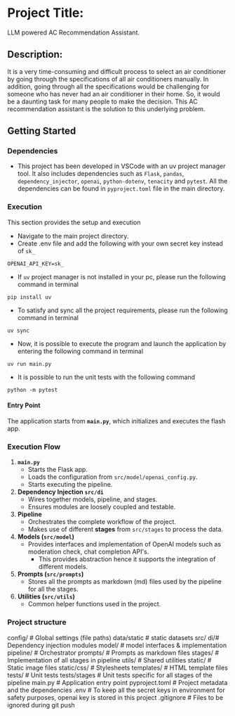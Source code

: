 # Project Title: 
LLM powered AC Recommendation Assistant.
## Description:
It is a very time-consuming and difficult process to select an air conditioner by going through the specifications of all air conditioners manually. In addition, going through all the specifications would be challenging for someone who has never had an air conditioner in their home. So, it would be a daunting task for many people to make the decision. This AC recommendation assistant is the solution to this underlying problem.

## Getting Started
### Dependencies
* This project has been developed in VSCode with an uv project manager tool. It also includes dependencies such as `Flask`, `pandas`, `dependency_injector`, `openai`, `python-dotenv`, `tenacity` and `pytest`. All the dependencies can be found in `pyproject.toml` file in the main directory.

### Execution
This section provides the setup and execution
* Navigate to the main project directory.
* Create .env file and add the following with your own secret key instead of `sk_`
```
OPENAI_API_KEY=sk_
```
* If `uv` project manager is not installed in your pc, please run the following command in terminal
```
pip install uv
```
* To satisfy and sync all the project requirements, please run the following command in terminal
```
uv sync
```
* Now, it is possible to execute the program and launch the application by entering the following command in terminal
```
uv run main.py
```
* It is possible to run the unit tests with the following command
```
python -m pytest
```
#### Entry Point
The application starts from **`main.py`**, which initializes and executes the flash app.
### Execution Flow

1. **`main.py`**
    - Starts the Flask app.
    - Loads the configuration from `src/model/openai_config.py`.
    - Starts executing the pipeline.
2. **Dependency Injection `src/di`**
    - Wires together models, pipeline, and stages.
    - Ensures modules are loosely coupled and testable.
3. **Pipeline**
    - Orchestrates the complete workflow of the project.
    - Makes use of different **stages** from `src/stages` to process the data.
4. **Models (`src/model`)**
    - Provides interfaces and implementation of OpenAI models such as moderation check, chat completion API's.
        - This provides abstraction hence it supports the integration of different models.
5. **Prompts (`src/prompts`)**
    - Stores all the prompts as markdown (md) files used by the pipeline for all the stages.
6. **Utilities (`src/utils`)**
    - Common helper functions used in the project.

### Project structure
config/ # Global settings (file paths)
data/static # static datasets
src/
    di/# Dependency injection modules
    model/ # model interfaces & implementation
    pipeline/ # Orchestrator
    prompts/ # Prompts as markdown files
    stages/ # Implementation of all stages in pipeline
    utils/ # Shared utilities
static/ # Static image files
static/css/ # Stylesheets
templates/ # HTML template files
tests/ # Unit tests
tests/stages # Unit tests specific for all stages of the pipeline
main.py # Application entry point
pyproject.toml # Project metadata and the dependencies
.env # To keep all the secret keys in environment for safety purposes, openai key is stored in this project
.gitignore # Files to be ignored during git push
